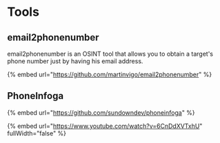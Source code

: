 # Tools

## email2phonenumber

email2phonenumber is an OSINT tool that allows you to obtain a target's phone number just by having his email address.

{% embed url="https://github.com/martinvigo/email2phonenumber" %}

## PhoneInfoga

{% embed url="https://github.com/sundowndev/phoneinfoga" %}



{% embed url="https://www.youtube.com/watch?v=6CnDdXVTxhU" fullWidth="false" %}

